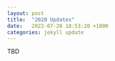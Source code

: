 ```yaml
---
layout: post
title:  "2020 Updates"
date:   2022-07-20 18:53:20 +1000
categories: jekyll update
---
```


TBD
